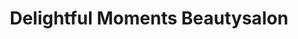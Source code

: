 ---
title: "Delightful Moments Beautysalon"
url: /wiesbaden/delightful-moments-beautysalon/
shop: Kosmetik
---